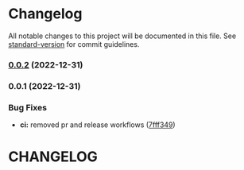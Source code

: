 # Changelog

All notable changes to this project will be documented in this file. See [standard-version](https://github.com/conventional-changelog/standard-version) for commit guidelines.

### [0.0.2](https://github.com/srmcguirt/renovate-config/compare/v0.0.1...v0.0.2) (2022-12-31)

### 0.0.1 (2022-12-31)


### Bug Fixes

* **ci:** removed pr and release workflows ([7fff349](https://github.com/srmcguirt/renovate-config/commit/7fff349f7228158154815f60c30ff43a560b0499))

# CHANGELOG
